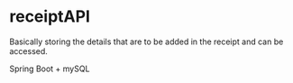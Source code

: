 # receiptAPI


Basically storing the details that are to be added in the receipt and can be accessed.

Spring Boot + mySQL

